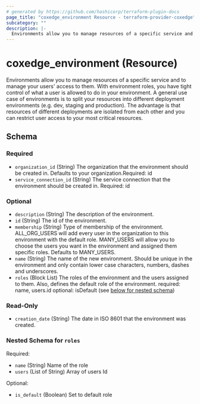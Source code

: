 ```yaml
---
# generated by https://github.com/hashicorp/terraform-plugin-docs
page_title: "coxedge_environment Resource - terraform-provider-coxedge"
subcategory: ""
description: |-
  Environments allow you to manage resources of a specific service and to manage your users' access to them. With environment roles, you have tight control of what a user is allowed to do in your environment. A general use case of environments is to split your resources into different deployment environments (e.g. dev, staging and production). The advantage is that resources of different deployments are isolated from each other and you can restrict user access to your most critical resources.
---
```


# coxedge_environment (Resource)

Environments allow you to manage resources of a specific service and to manage your users' access to them. With environment roles, you have tight control of what a user is allowed to do in your environment. A general use case of environments is to split your resources into different deployment environments (e.g. dev, staging and production). The advantage is that resources of different deployments are isolated from each other and you can restrict user access to your most critical resources.



<!-- schema generated by tfplugindocs -->
## Schema

### Required

- `organization_id` (String) The organization that the environment should be created in. Defaults to your organization.Required: id
- `service_connection_id` (String) The service connection that the environment should be created in. Required: id

### Optional

- `description` (String) The description of the environment.
- `id` (String) The id of the environment.
- `membership` (String) Type of membership of the environment. ALL_ORG_USERS will add every user in the organization to this environment with the default role. MANY_USERS will allow you to choose the users you want in the environment and assigned them specific roles. Defaults to MANY_USERS.
- `name` (String) The name of the new environment. Should be unique in the environment and only contain lower case characters, numbers, dashes and underscores.
- `roles` (Block List) The roles of the environment and the users assigned to them. Also, defines the default role of the environment.
required: name, users.id
optional: isDefault (see [below for nested schema](#nestedblock--roles))

### Read-Only

- `creation_date` (String) The date in ISO 8601 that the environment was created.

<a id="nestedblock--roles"></a>
### Nested Schema for `roles`

Required:

- `name` (String) Name of the role
- `users` (List of String) Array of users Id

Optional:

- `is_default` (Boolean) Set to default role


